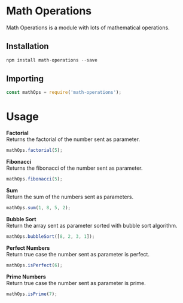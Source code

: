 # Math Operations

Math Operations is a module with lots of mathematical operations.

## Installation
```javascript
npm install math-operations --save
```

## Importing

```javascript
const mathOps = require('math-operations');  
```

# Usage

**Factorial**  
Returns the factorial of the number sent as parameter.
```javascript
mathOps.factorial(5);
```

**Fibonacci**  
Returns the fibonacci of the number sent as parameter.
```javascript
mathOps.fibonacci(5);
```

**Sum**  
Return the sum of the numbers sent as parameters.
```javascript
mathOps.sum(1, 8, 5, 2);
```

**Bubble Sort**  
Return the array sent as parameter sorted with bubble sort algorithm.
```javascript
mathOps.bubbleSort([8, 2, 3, 1]);
```

**Perfect Numbers**  
Return true case the number sent as parameter is perfect.
```javascript
mathOps.isPerfect(6);
```

**Prime Numbers**  
Return true case the number sent as parameter is prime.
```javascript
mathOps.isPrime(7);
```
